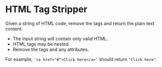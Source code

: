 # HTML Tag Stripper

Given a string of HTML code, remove the tags and return the plain text content.

-   The input string will contain only valid HTML.
-   HTML tags may be nested.
-   Remove the tags and any attributes.

For example, `'<a href="#">Click here</a>'` should return `"Click here"`.